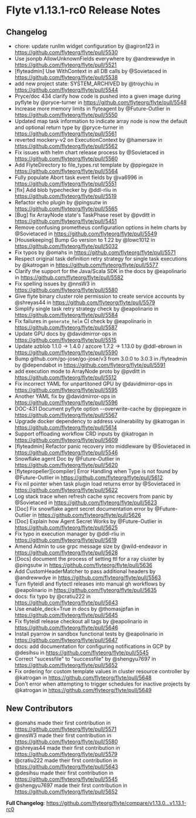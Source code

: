 # Flyte v1.13.1-rc0 Release Notes

## Changelog
* chore: update runllm widget configuration by @agiron123 in https://github.com/flyteorg/flyte/pull/5530
* Use jsonpb AllowUnknownFields everywhere by @andrewwdye in https://github.com/flyteorg/flyte/pull/5521
* [flyteadmin] Use WithContext in all DB calls by @Sovietaced in https://github.com/flyteorg/flyte/pull/5538
* add new project state: SYSTEM_ARCHIVED by @troychiu in https://github.com/flyteorg/flyte/pull/5544
* Pryce/doc 434 clarify how code is pushed into a given image during pyflyte by @pryce-turner in https://github.com/flyteorg/flyte/pull/5548
* Increase more memory limits in flyteagent by @Future-Outlier in https://github.com/flyteorg/flyte/pull/5550
* Updated map task information to indicate array node is now the default and optional return type by @pryce-turner in https://github.com/flyteorg/flyte/pull/5561
* reverted mockery-v2 on ExecutionContext by @hamersaw in https://github.com/flyteorg/flyte/pull/5562
* Fix issues with helm chart release process by @Sovietaced in https://github.com/flyteorg/flyte/pull/5560
* Add FlyteDirectory to file_types.rst template by @ppiegaze in https://github.com/flyteorg/flyte/pull/5564
* Fully populate Abort task event fields by @va6996 in https://github.com/flyteorg/flyte/pull/5551
* [fix] Add blob typechecker by @ddl-rliu in https://github.com/flyteorg/flyte/pull/5519
* Refactor echo plugin by @pingsutw in https://github.com/flyteorg/flyte/pull/5565
* [Bug] fix ArrayNode state's TaskPhase reset by @pvditt in https://github.com/flyteorg/flyte/pull/5451
* Remove confusing prometheus configuration options in helm charts  by @Sovietaced in https://github.com/flyteorg/flyte/pull/5549
* [Housekeeping] Bump Go version to 1.22 by @lowc1012 in https://github.com/flyteorg/flyte/pull/5032
* Fix typos by @omahs in https://github.com/flyteorg/flyte/pull/5571
* Respect original task definition retry strategy for single task executions by @katrogan in https://github.com/flyteorg/flyte/pull/5577
* Clarify the support for the Java/Scala SDK in the docs by @eapolinario in https://github.com/flyteorg/flyte/pull/5582
* Fix spelling issues by @nnsW3 in https://github.com/flyteorg/flyte/pull/5580
* Give flyte binary cluster role permission to create service accounts by @shreyas44 in https://github.com/flyteorg/flyte/pull/5579
* Simplify single task retry strategy check by @eapolinario in https://github.com/flyteorg/flyte/pull/5584
* Fix failures in `generate_helm` CI check by @eapolinario in https://github.com/flyteorg/flyte/pull/5587
* Update GPU docs by @davidmirror-ops in https://github.com/flyteorg/flyte/pull/5515
* Update azblob 1.1.0 -> 1.4.0 / azcore 1.7.2 -> 1.13.0 by @ddl-ebrown in https://github.com/flyteorg/flyte/pull/5590
* Bump github.com/go-jose/go-jose/v3 from 3.0.0 to 3.0.3 in /flyteadmin by @dependabot in https://github.com/flyteorg/flyte/pull/5591
* add execution mode to ArrayNode proto by @pvditt in https://github.com/flyteorg/flyte/pull/5512
* Fix incorrect YAML for unpartitoned GPU by @davidmirror-ops in https://github.com/flyteorg/flyte/pull/5595
* Another YAML fix by @davidmirror-ops in https://github.com/flyteorg/flyte/pull/5596
* DOC-431 Document pyflyte option --overwrite-cache by @ppiegaze in https://github.com/flyteorg/flyte/pull/5567
* Upgrade docker dependency to address vulnerability by @katrogan in https://github.com/flyteorg/flyte/pull/5614
* Support offloading workflow CRD inputs by @katrogan in https://github.com/flyteorg/flyte/pull/5609
* [flyteadmin] Refactor panic recovery into middleware by @Sovietaced in https://github.com/flyteorg/flyte/pull/5546
* Snowflake agent Doc by @Future-Outlier in https://github.com/flyteorg/flyte/pull/5620
* [flytepropeller][compiler] Error Handling when Type is not found by @Future-Outlier in https://github.com/flyteorg/flyte/pull/5612
* Fix nil pointer when task plugin load returns error by @Sovietaced in https://github.com/flyteorg/flyte/pull/5622
* Log stack trace when refresh cache sync recovers from panic by @Sovietaced in https://github.com/flyteorg/flyte/pull/5623
* [Doc] Fix snowflake agent secret documentation error by @Future-Outlier in https://github.com/flyteorg/flyte/pull/5626
* [Doc] Explain how Agent Secret Works by @Future-Outlier in https://github.com/flyteorg/flyte/pull/5625
* Fix typo in execution manager by @ddl-rliu in https://github.com/flyteorg/flyte/pull/5619
* Amend Admin to use grpc message size by @wild-endeavor in https://github.com/flyteorg/flyte/pull/5628
* [Docs] document the process of setting ttl for a ray cluster by @pingsutw in https://github.com/flyteorg/flyte/pull/5636
* Add CustomHeaderMatcher to pass additional headers by @andrewwdye in https://github.com/flyteorg/flyte/pull/5563
* Turn flyteidl and flytectl releases into manual gh workflows by @eapolinario in https://github.com/flyteorg/flyte/pull/5635
* docs: fix typo by @cratiu222 in https://github.com/flyteorg/flyte/pull/5643
* Use enable_deck=True in docs by @thomasjpfan in https://github.com/flyteorg/flyte/pull/5645
* Fix flyteidl release  checkout all tags by @eapolinario in https://github.com/flyteorg/flyte/pull/5646
* Install pyarrow in sandbox functional tests by @eapolinario in https://github.com/flyteorg/flyte/pull/5647
* docs: add documentation for configuring notifications in GCP by @desihsu in https://github.com/flyteorg/flyte/pull/5545
* Correct "sucessfile" to "successfile" by @shengyu7697 in https://github.com/flyteorg/flyte/pull/5652
* Fix ordering for custom template values in cluster resource controller by @katrogan in https://github.com/flyteorg/flyte/pull/5648
* Don't error when attempting to trigger schedules for inactive projects by @katrogan in https://github.com/flyteorg/flyte/pull/5649

## New Contributors
* @omahs made their first contribution in https://github.com/flyteorg/flyte/pull/5571
* @nnsW3 made their first contribution in https://github.com/flyteorg/flyte/pull/5580
* @shreyas44 made their first contribution in https://github.com/flyteorg/flyte/pull/5579
* @cratiu222 made their first contribution in https://github.com/flyteorg/flyte/pull/5643
* @desihsu made their first contribution in https://github.com/flyteorg/flyte/pull/5545
* @shengyu7697 made their first contribution in https://github.com/flyteorg/flyte/pull/5652

**Full Changelog**: https://github.com/flyteorg/flyte/compare/v1.13.0...v1.13.1-rc0
